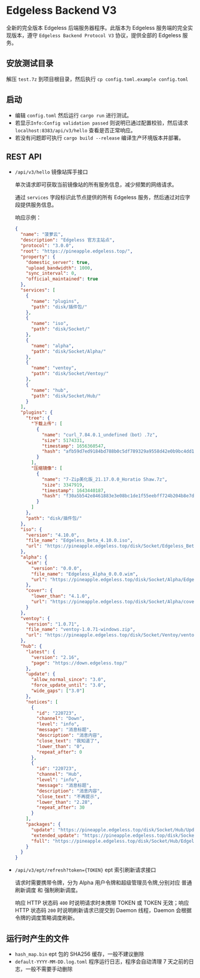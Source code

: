 # Edgeless Backend V3

全新的完全版本 Edgeless 后端服务器程序。此版本为 Edgeless 服务端的完全实现版本，遵守 `Edgeless Backend Protocol V3` 协议，提供全部的 Edgeless 服务。

## 安放测试目录
解压 `test.7z` 到项目根目录，然后执行 `cp config.toml.example config.toml`

## 启动
- 编辑 `config.toml` 然后运行 `cargo run` 进行测试。
- 若显示`Info:Config validation passed` 则说明已通过配置校验，然后请求 `localhost:8383/api/v3/hello` 查看是否正常响应。
- 若没有问题即可执行 `cargo build --release` 编译生产环境版本并部署。

## REST API

- `/api/v3/hello` 镜像站挥手接口

    单次请求即可获取当前镜像站的所有服务信息，减少频繁的网络请求。

    通过 `services` 字段标识此节点提供的所有 Edgeless 服务，然后通过对应字段提供服务信息。

    响应示例：

  ```json
  {
    "name": "菠萝云",
    "description": "Edgeless 官方主站点",
    "protocol": "3.0.0",
    "root": "https://pineapple.edgeless.top/",
    "property": {
      "domestic_server": true,
      "upload_bandwidth": 1000,
      "sync_interval": 0,
      "official_maintained": true
    },
    "services": [
      {
        "name": "plugins",
        "path": "disk/插件包/"
      },
      {
        "name": "iso",
        "path": "disk/Socket/"
      },
      {
        "name": "alpha",
        "path": "disk/Socket/Alpha/"
      },
      {
        "name": "ventoy",
        "path": "disk/Socket/Ventoy/"
      },
      {
        "name": "hub",
        "path": "disk/Socket/Hub/"
      }
    ],
    "plugins": {
      "tree": {
        "下载上传": [
          {
            "name": "curl_7.84.0.1_undefined（bot）.7z",
            "size": 5174331,
            "timestamp": 1656360547,
            "hash": "afb59d7ed9184bd788b0c5df789329a9558d42e0b9bc4dd1a4198bccd05b9ef8"
          }
        ],
        "压缩镜像": [
          {
            "name": "7-Zip美化版_21.17.0.0_Horatio Shaw.7z",
            "size": 3347919,
            "timestamp": 1643440187,
            "hash": "f30a5b542e8461883e3e08bc1de1f55eebff724b204b8e7d29c3379bf469d8ad"
          }
        ]
      },
      "path": "disk/插件包/"
    },
    "iso": {
      "version": "4.10.0",
      "file_name": "Edgeless_Beta_4.10.0.iso",
      "url": "https://pineapple.edgeless.top/disk/Socket/Edgeless_Beta_4.10.0.iso"
    },
    "alpha": {
      "wim": {
        "version": "0.0.0",
        "file_name": "Edgeless_Alpha_0.0.0.wim",
        "url": "https://pineapple.edgeless.top/disk/Socket/Alpha/Edgeless_Alpha_0.0.0.wim"
      },
      "cover": {
        "lower_than": "4.1.0",
        "url": "https://pineapple.edgeless.top/disk/Socket/Alpha/cover.7z"
      }
    },
    "ventoy": {
      "version": "1.0.71",
      "file_name": "ventoy-1.0.71-windows.zip",
      "url": "https://pineapple.edgeless.top/disk/Socket/Ventoy/ventoy-1.0.71-windows.zip"
    },
    "hub": {
      "latest": {
        "version": "2.16",
        "page": "https://down.edgeless.top/"
      },
      "update": {
        "allow_normal_since": "3.0",
        "force_update_until": "3.0",
        "wide_gaps": ["3.0"]
      },
      "notices": [
        {
          "id": "220723",
          "channel": "Down",
          "level": "info",
          "message": "消息标题",
          "description": "消息内容",
          "close_text": "我知道了",
          "lower_than": "0",
          "repeat_after": 0
        },
        {
          "id": "220723",
          "channel": "Hub",
          "level": "info",
          "message": "消息标题",
          "description": "消息内容",
          "close_text": "不再提示",
          "lower_than": "2.28",
          "repeat_after": 30
        }
      ],
      "packages": {
        "update": "https://pineapple.edgeless.top/disk/Socket/Hub/Update/update.7z",
        "extended_update": "https://pineapple.edgeless.top/disk/Socket/Hub/Update/extended_update.7z",
        "full": "https://pineapple.edgeless.top/disk/Socket/Hub/Edgeless Hub_Beta_2.16.7z"
      }
    }
  }
  ```

- `/api/v3/ept/refresh?token={TOKEN}` ept 索引刷新请求接口

  请求时需要携带令牌，分为 Alpha 用户令牌和超级管理员令牌,分别对应 普通刷新调度 和 强制刷新调度。

  响应 HTTP 状态码 `400` 时说明请求时未携带 TOKEN 或 TOKEN 无效；响应 HTTP 状态码 `200` 时说明刷新请求已提交到 Daemon 线程，Daemon 会根据令牌的调度策略调度刷新。

## 运行时产生的文件

- `hash_map.bin` ept 包的 SHA256 缓存，一般不建议删除
- `default-YYYY-MM-DD.log.toml` 程序运行日志，程序会自动清理 7 天之前的日志，一般不需要手动删除

